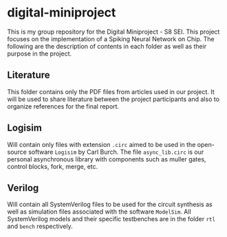 # digital-miniproject
This is my group repository for the Digital Miniproject - S8 SEI. This project focuses on the implementation of a Spiking Neural Network on Chip. The following are the description of contents in each folder as well as their purpose in the project.

## Literature

This folder contains only the PDF files from articles used in our project. It will be used to share literature between the project participants and also to organize references for the final report.

## Logisim

Will contain only files with extension `.circ` aimed to be used in the open-source software `Logisim` by Carl Burch. The file `async_lib.circ` is our personal asynchronous library with components such as muller gates, control blocks, fork, merge, etc.

## Verilog

Will contain all SystemVerilog files to be used for the circuit synthesis as well as simulation files associated with the software `ModelSim`. All SystemVerilog models and their specific testbenches are in the folder `rtl` and `bench` respectively.
